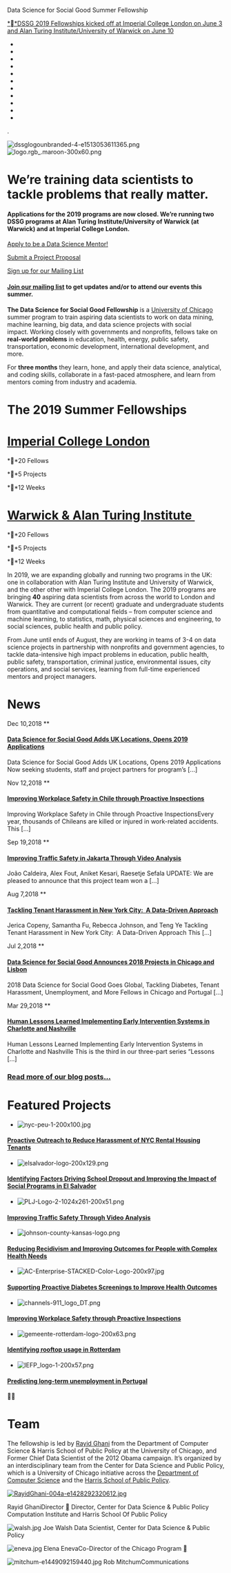 Data Science for Social Good Summer Fellowship

[**DSSG 2019 Fellowships kicked off at Imperial College London on June 3 and Alan Turing Institute/University of Warwick on June 10]()

-
-
-
-
-
-
-
-
-
-
-
.

![dssglogounbranded-4-e1513053611365.png](../_resources/785de4b5252766d091cf5e7eef85834a.png)
![logo.rgb_.maroon-300x60.png](../_resources/b73cad063bf6092560f52194b7cbc0c7.png)

# We’re training data scientists to tackle problems that really matter.

#### Applications for the 2019 programs are now closed. We’re running two DSSG programs at Alan Turing Institute/University of Warwick (at Warwick) and at Imperial College London.

[Apply to be a Data Science Mentor!](https://dssg.uchicago.edu/2019mentor)

[Submit a Project Proposal](https://dssg.uchicago.edu/faq-for-dssg-project-partners/)

[Sign up for our Mailing List](http://dssg.us7.list-manage.com/subscribe?u=e926f7378762c658c445fe119&id=6053f5e6e3)

#### [Join our mailing list](http://eepurl.com/zNWrT) to get updates and/or to attend our events this summer.

**The Data Science for Social Good Fellowship** is a [University of Chicago](http://dsapp.uchicago.edu/) summer program to train aspiring data scientists to work on data mining, machine learning, big data, and data science projects with social impact. Working closely with governments and nonprofits, fellows take on **real-world problems** in education, health, energy, public safety, transportation, economic development, international development, and more.

For **three months** they learn, hone, and apply their data science, analytical, and coding skills, collaborate in a fast-paced atmosphere, and learn from mentors coming from industry and academia.

# The 2019 Summer Fellowships

# [Imperial College London](http://dssg.uchicago.edu/people/2019-fellows-mentors-imperial/)

**20 Fellows

**5 Projects

**12 Weeks

# [Warwick & Alan Turing Institute ](https://dssg.uchicago.edu/europe/)

**20 Fellows

**5 Projects

**12 Weeks

In 2019, we are expanding globally and running two programs in the UK: one in collaboration with Alan Turing Institute and University of Warwick, and the other other with Imperial College London. The 2019 programs are bringing **40** aspiring data scientists from across the world to London and Warwick. They are current (or recent) graduate and undergraduate students from quantitative and computational fields – from computer science and machine learning, to statistics, math, physical sciences and engineering, to social sciences, public health and public policy.

From June until ends of August, they are working in teams of 3-4 on data science projects in partnership with nonprofits and government agencies, to tackle data-intensive high impact problems in education, public health, public safety, transportation, criminal justice, environmental issues, city operations, and social services, learning from full-time experienced mentors and project managers.

# News

Dec 10,2018
**

#### [Data Science for Social Good Adds UK Locations, Opens 2019 Applications](https://dssg.uchicago.edu/2018/12/10/data-science-for-social-good-adds-uk-locations-opens-2019-applications/)

Data Science for Social Good Adds UK Locations, Opens 2019 Applications Now seeking students, staff and project partners for program’s [...]

Nov 12,2018
**

#### [Improving Workplace Safety in Chile through Proactive Inspections](https://dssg.uchicago.edu/2018/11/12/chile-workplace-safety/)

Improving Workplace Safety in Chile through Proactive InspectionsEvery year, thousands of Chileans are killed or injured in work-related accidents. This [...]

Sep 19,2018
**

#### [Improving Traffic Safety in Jakarta Through Video Analysis](https://dssg.uchicago.edu/2018/09/19/improving-traffic-safety-in-jakarta/)

João Caldeira, Alex Fout, Aniket Kesari, Raesetje Sefala UPDATE: We are pleased to announce that this project team won a [...]

Aug 7,2018
**

#### [Tackling Tenant Harassment in New York City:  A Data-Driven Approach](https://dssg.uchicago.edu/2018/08/07/tackling-tenant-harassment-in-new-york-city-%e2%80%a8a-data-driven-approach/)

Jerica Copeny, Samantha Fu, Rebecca Johnson, and Teng Ye Tackling Tenant Harassment in New York City:  A Data-Driven Approach This [...]

Jul 2,2018
**

#### [Data Science for Social Good Announces 2018 Projects in Chicago and Lisbon](https://dssg.uchicago.edu/2018/07/02/data-science-for-social-good-announces-2018-projects-in-chicago-and-lisbon/)

2018 Data Science for Social Good Goes Global, Tackling Diabetes, Tenant Harassment, Unemployment, and More Fellows in Chicago and Portugal [...]

Mar 29,2018
**

#### [Human Lessons Learned Implementing Early Intervention Systems in Charlotte and Nashville](https://dssg.uchicago.edu/2018/03/29/human-lessons-learned-implementing-early-intervention-systems-in-charlotte-and-nashville/)

Human Lessons Learned Implementing Early Intervention Systems in Charlotte and Nashville This is the third in our three-part series “Lessons [...]

### [Read more of our blog posts…](http://dssg.uchicago.edu/blog/)

# Featured Projects

- ![nyc-peu-1-200x100.jpg](../_resources/ec74affbcbffe6d2766a2f148ed3b39e.jpg)

#### [Proactive Outreach to Reduce Harassment of NYC Rental Housing Tenants](https://dssg.uchicago.edu/project/proactive-outreach-to-reduce-harassment-of-nyc-rental-housing-tenants/)

- ![elsalvador-logo-200x129.png](../_resources/018fd3421964deaf47521dc348be5561.png)

#### [Identifying Factors Driving School Dropout and Improving the Impact of Social Programs in El Salvador](https://dssg.uchicago.edu/project/identifying-factors-driving-school-dropout-and-improving-the-impact-of-social-programs-in-el-salvador/)

- ![PLJ-Logo-2-1024x261-200x51.png](../_resources/25f2a7284d617a9cfbe18980b49a3688.png)

#### [Improving Traffic Safety Through Video Analysis](https://dssg.uchicago.edu/project/improving-traffic-safety-through-video-analysis/)

- ![johnson-county-kansas-logo.png](../_resources/81e74496c90bbca23639ffc568ab5a4c.png)

#### [Reducing Recidivism and Improving Outcomes for People with Complex Health Needs](https://dssg.uchicago.edu/project/reducing-recidivism-and-improving-outcomes-for-people-with-complex-health-needs/)

- ![AC-Enterprise-STACKED-Color-Logo-200x97.jpg](../_resources/d4a78fdf0b6ff9de0f8ce8d01e102c1b.jpg)

#### [Supporting Proactive Diabetes Screenings to Improve Health Outcomes](https://dssg.uchicago.edu/project/supporting-proactive-diabetes-screenings-to-improve-health-outcomes/)

- ![channels-911_logo_DT.png](../_resources/838efa287af6a467e4e3f6c5d4f943b7.png)

#### [Improving Workplace Safety through Proactive Inspections](https://dssg.uchicago.edu/project/improving-workplace-safety-through-proactive-inspections/)

- ![gemeente-rotterdam-logo-200x63.png](../_resources/f702a1e5d8fe5365387e8bbf53a33a9e.png)

#### [Identifying rooftop usage in Rotterdam](https://dssg.uchicago.edu/project/identifying-rooftop-usage-in-rotterdam/)

- ![IEFP_logo-1-200x57.png](../_resources/d0477dcdbec2b078db6a47935a911d7c.png)

#### [Predicting long-term unemployment in Portugal](https://dssg.uchicago.edu/project/predicting-long-term-unemployment-in-continental-portugal/)



# Team

The fellowship is led by [Rayid Ghani](http://www.rayidghani.com/) from the Department of Computer Science & Harris School of Public Policy at the University of Chicago, and Former Chief Data Scientist of the 2012 Obama campaign. It’s organized by an interdisciplinary team from the Center for Data Science and Public Policy, which is a University of Chicago initiative across the [Department of Computer Science](http://www.ci.uchicago.edu/) and the [Harris School of Public Policy](http://harrisschool.uchicago.edu/).

[![RayidGhani-004a-e1428292320612.jpg](../_resources/7718a1d22a194f2846af2ac7ef1b14ae.jpg)](http://www.rayidghani.com/)

Rayid GhaniDirector
[](http://www.twitter.com/rayidghani)
 Director, Center for Data Science & Public Policy
Computation Institute and Harris School Of Public Policy

![walsh.jpg](../_resources/19b940670fb43d0a66b5e25ec9f6898b.jpg)
Joe Walsh
 Data Scientist, Center for Data Science & Public Policy

![eneva.jpg](../_resources/c1ae47b18ffbfa0c20c2aba66ff90f53.jpg)
Elena EnevaCo-Director of the Chicago Program
[](http://www.twitter.com/rayidghani)

![mitchum-e1449092159440.jpg](../_resources/6ad991ac5ed37c1182005b12fe1d0f87.jpg)
Rob MitchumCommunications
